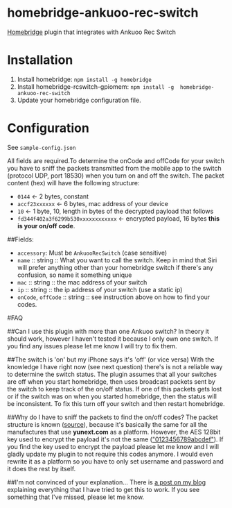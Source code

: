 # homebridge-ankuoo-rec-switch
[Homebridge](https://github.com/nfarina/homebridge/) plugin that integrates with Ankuoo Rec Switch

# Installation

1. Install homebridge: `npm install -g homebridge`
1. Install homebridge-rcswitch-gpiomem: `npm install -g  homebridge-ankuoo-rec-switch`
1. Update your homebridge configuration file.

# Configuration

See `sample-config.json`

All fields are required.To determine the onCode and offCode for your switch you have to sniff the packets transmitted from the mobile app to the switch (protocol UDP, port 18530) when you turn on and off the switch. The packet content (hex) will have the following structure:

- `0144` <- 2 bytes, constant
- `accf23xxxxxx` <- 6 bytes, mac address of your device
- `10` <- 1 byte, 10, length in bytes of the decrypted payload that follows
- `fd344f402a3f6299b530xxxxxxxxxxxx` <- encrypted payload, 16 bytes **this is your on/off code**.


##Fields:
- `accessory`: Must be `AnkuooRecSwitch` (case sensitive)
- `name` :: string :: What you want to call the switch. Keep in mind
  that Siri will prefer anything other than your homebridge switch if there's
  any confusion, so name it something unique
- `mac` :: string :: the mac address of your switch
- `ip` :: string :: the ip address of your switch (use a static ip)
- `onCode`, `offCode` :: string :: see instruction above on how to find your codes.

#FAQ

##Can I use this plugin with more than one Ankuoo switch?
In theory it should work, however I haven't tested it because I only own one switch. If you find any issues please let me know I will try to fix them.

##The switch is 'on' but my iPhone says it's 'off' (or vice versa)
With the knowledge I have right now (see next question) there's is not a reliable way to determine the switch status. The plugin assumes that all your switches are off when you start homebridge, then uses broadcast packets sent by the switch to keep track of the on/off status. If one of this packets gets lost or if the switch was on when you started homebridge, then the status will be inconsistent. To fix this turn off your switch and then restart homebridge.

##Why do I have to sniff the packets to find the on/off codes?
The packet structure is known ([source](https://forum.fhem.de/index.php/topic,57612.msg504597.html#msg504597)), because it's basically the same for all the manufactures that use **yunext.com** as a platform. However, the AES 128bit key used to encrypt the payload it's not the same (["0123456789abcdef"](https://forum.fhem.de/index.php/topic,38112.msg309817.html#msg309817)). If you find the key used to encrypt the payload please let me know and I will gladly update my plugin to not require this codes anymore. I would even rewrite it as a platform so you have to only set username and password and it does the rest by itself.

##I'm not convinced of your explanation...
There is [a post on my blog](http://blog.giuliomontagner.com/post/155085663708/trying-to-hack-ankuoo-rec-switch-and-make-it) explaining everything that I have tried to get this to work. If you see something that I've missed, please let me know.
